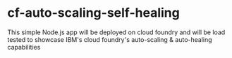 # cf-auto-scaling-self-healing
This simple Node.js app will be deployed on cloud foundry and will be load tested to showcase IBM's cloud foundry's auto-scaling &amp; auto-healing capabilities
